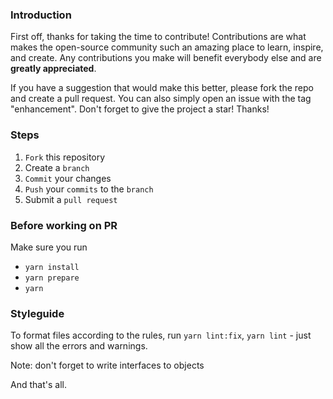 ### Introduction

First off, thanks for taking the time to contribute! Contributions are what makes the open-source community such an amazing place to learn, inspire, and create. Any contributions you make will benefit everybody else and are **greatly appreciated**.

If you have a suggestion that would make this better, please fork the repo and create a pull request. You can also simply open an issue with the tag "enhancement". Don't forget to give the project a star! Thanks!

### Steps

1. `Fork` this repository
2. Create a `branch`
3. `Commit` your changes
4. `Push` your `commits` to the `branch`
5. Submit a `pull request`

### Before working on PR

Make sure you run
* `yarn install`
* `yarn prepare`
* `yarn `

### Styleguide

To format files according to the rules, run `yarn lint:fix`, `yarn lint` - just show all the errors and warnings.

Note: don't forget to write interfaces to objects

And that's all.
